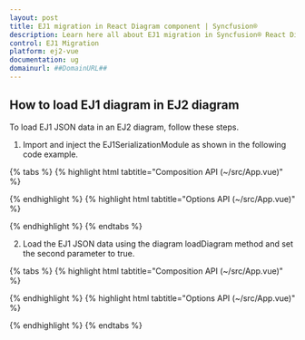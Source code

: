 ```yaml
---
layout: post
title: EJ1 migration in React Diagram component | Syncfusion®
description: Learn here all about EJ1 migration in Syncfusion® React Diagram component of Syncfusion Essential® JS 2 and more.
control: EJ1 Migration 
platform: ej2-vue
documentation: ug
domainurl: ##DomainURL##
---
```


## How to load EJ1 diagram in EJ2 diagram

To load EJ1 JSON data in an EJ2 diagram, follow these steps.

1.	Import and inject the EJ1SerializationModule as shown in the following code example.

{% tabs %}
{% highlight html tabtitle="Composition API (~/src/App.vue)" %}

<template>
    <div id="app">
        <ejs-diagram ref="diagramObject" id="diagram"  :width='width' :height='height'></ejs-diagram>
    </div>
</template>
<script setup>
const width = "100%";
const height = "350px";
</script>

{% endhighlight %}
{% highlight html tabtitle="Options API (~/src/App.vue)" %}

<template>
    <div id="app">
        <ejs-diagram ref="diagramObject" id="diagram"  :width='width' :height='height'></ejs-diagram>
    </div>
</template>
<script>
export default {
    name: 'App',
    data() {
        return {
            width: "100%",
            height: "350px",
        }
    },
}
</script>

{% endhighlight %}
{% endtabs %}

2.	Load the EJ1 JSON data using the diagram loadDiagram method and set the second parameter to true.

{% tabs %}
{% highlight html tabtitle="Composition API (~/src/App.vue)" %}

<script setup>
import { onMounted } from "vue";

onMounted(function() {
    let diagram = document.getElementById("diagram").ej2_instances[0];
    let ej1Data = {"JSONData"};  //Replace JSONData with your EJ1 JSON data
    //Load the EJ1 JSON and pass a boolean value as true.
    diagram.loadDiagram(ej1Data, true);
})

</script>

{% endhighlight %}
{% highlight html tabtitle="Options API (~/src/App.vue)" %}

<script>
export default {
    mounted: function() {
        let diagram = document.getElementById("diagram").ej2_instances[0];
        let ej1Data = {"JSONData"};  //Replace JSONData with your EJ1 JSON data
        //Load the EJ1 JSON and pass a boolean value as true.
        diagram.loadDiagram(ej1Data, true);
    }
}
</script>

{% endhighlight %}
{% endtabs %}
